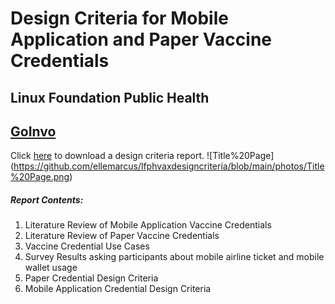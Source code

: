 # Design Criteria for Mobile Application and Paper Vaccine Credentials
## Linux Foundation Public Health
## <a href="http://www.goinvo.com">GoInvo</a>

Click <a href="https://github.com/lfph/sig-design/tree/main/docs">here</a> to download a design criteria report.
![Title%20Page] (https://github.com/ellemarcus/lfphvaxdesigncriteria/blob/main/photos/Title%20Page.png)


##### Report Contents:
1. Literature Review of Mobile Application Vaccine Credentials
2. Literature Review of Paper Vaccine Credentials
3. Vaccine Credential Use Cases
4. Survey Results asking participants about mobile airline ticket and mobile wallet usage
5. Paper Credential Design Criteria
6. Mobile Application Credential Design Criteria
